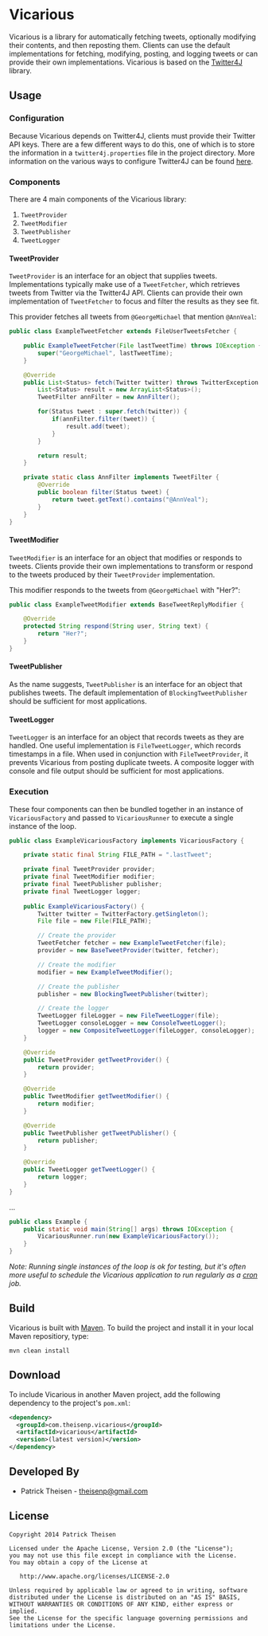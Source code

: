 Vicarious
=========

Vicarious is a library for automatically fetching tweets, optionally modifying their contents, and then reposting them. Clients can use the default implementations for fetching, modifying, posting, and logging tweets or can provide their own implementations. Vicarious is based on the [Twitter4J][1] library.

Usage
-----

### Configuration ###

Because Vicarious depends on Twitter4J, clients must provide their Twitter API keys. There are a few different ways to do this, one of which is to store the information in a `twitter4j.properties` file in the project directory. More information on the various ways to configure Twitter4J can be found [here][2].

### Components ###

There are 4 main components of the Vicarious library:

1. `TweetProvider`
2. `TweetModifier`
3. `TweetPublisher`
4. `TweetLogger`

#### TweetProvider ####

`TweetProvider` is an interface for an object that supplies tweets. Implementations typically make use of a `TweetFetcher`, which retrieves tweets from Twitter via the Twitter4J API. Clients can provide their own implementation of `TweetFetcher` to focus and filter the results as they see fit.

This provider fetches all tweets from `@GeorgeMichael` that mention `@AnnVeal`:

```java
public class ExampleTweetFetcher extends FileUserTweetsFetcher {

	public ExampleTweetFetcher(File lastTweetTime) throws IOException {
		super("GeorgeMichael", lastTweetTime);
	}

	@Override
	public List<Status> fetch(Twitter twitter) throws TwitterException {
		List<Status> result = new ArrayList<Status>();
		TweetFilter annFilter = new AnnFilter();

		for(Status tweet : super.fetch(twitter)) {
			if(annFilter.filter(tweet)) {
				result.add(tweet);
			}
		}

		return result;
	}

	private static class AnnFilter implements TweetFilter {
		@Override
		public boolean filter(Status tweet) {
			return tweet.getText().contains("@AnnVeal");
		}
	}
}	
```

#### TweetModifier ####

`TweetModifier` is an interface for an object that modifies or responds to tweets. Clients provide their own implementations to transform or respond to the tweets produced by their `TweetProvider` implementation.

This modifier responds to the tweets from `@GeorgeMichael` with "Her?":

```java
public class ExampleTweetModifier extends BaseTweetReplyModifier {

	@Override
	protected String respond(String user, String text) {
		return "Her?";
	}
}
```

#### TweetPublisher ####

As the name suggests, `TweetPublisher` is an interface for an object that publishes tweets. The default implementation of `BlockingTweetPublisher` should be sufficient for most applications.

#### TweetLogger ####

`TweetLogger` is an interface for an object that records tweets as they are handled. One useful implementation is `FileTweetLogger`, which records timestamps in a file. When used in conjunction with `FileTweetProvider`, it prevents Vicarious from posting duplicate tweets. A composite logger with console and file output should be sufficient for most applications.

### Execution ###

These four components can then be bundled together in an instance of `VicariousFactory` and passed to `VicariousRunner` to execute a single instance of the loop.

```java
public class ExampleVicariousFactory implements VicariousFactory {

	private static final String FILE_PATH = ".lastTweet";

	private final TweetProvider provider;
	private final TweetModifier modifier;
	private final TweetPublisher publisher;
	private final TweetLogger logger;
	
	public ExampleVicariousFactory() {
		Twitter twitter = TwitterFactory.getSingleton();
		File file = new File(FILE_PATH);

		// Create the provider
		TweetFetcher fetcher = new ExampleTweetFetcher(file);
		provider = new BaseTweetProvider(twitter, fetcher);

		// Create the modifier
		modifier = new ExampleTweetModifier();

		// Create the publisher
		publisher = new BlockingTweetPublisher(twitter);

		// Create the logger
		TweetLogger fileLogger = new FileTweetLogger(file);
		TweetLogger consoleLogger = new ConsoleTweetLogger();
		logger = new CompositeTweetLogger(fileLogger, consoleLogger);
	}

	@Override
	public TweetProvider getTweetProvider() {
		return provider;
	}

	@Override
	public TweetModifier getTweetModifier() {
		return modifier;
	}

	@Override
	public TweetPublisher getTweetPublisher() {
		return publisher;
	}

	@Override
	public TweetLogger getTweetLogger() {
		return logger;
	}
}
```

...


```java
public class Example {
	public static void main(String[] args) throws IOException {
		VicariousRunner.run(new ExampleVicariousFactory());
	}
}
```

_Note: Running single instances of the loop is ok for testing, but it's often more useful to schedule the Vicarious application to run regularly as a [cron][3] job._


Build
-----

Vicarious is built with [Maven][4]. To build the project and install it in your local Maven repositiory, type:

	mvn clean install

Download
--------

To include Vicarious in another Maven project, add the following dependency to the project's `pom.xml`:

```xml
<dependency>
  <groupId>com.theisenp.vicarious</groupId>
  <artifactId>vicarious</artifactId>
  <version>(latest version)</version>
</dependency>
```

Developed By
------------

* Patrick Theisen - <theisenp@gmail.com>

License
-------

    Copyright 2014 Patrick Theisen

    Licensed under the Apache License, Version 2.0 (the "License");
    you may not use this file except in compliance with the License.
    You may obtain a copy of the License at

       http://www.apache.org/licenses/LICENSE-2.0

    Unless required by applicable law or agreed to in writing, software
    distributed under the License is distributed on an "AS IS" BASIS,
    WITHOUT WARRANTIES OR CONDITIONS OF ANY KIND, either express or implied.
    See the License for the specific language governing permissions and
    limitations under the License.


[1]: http://twitter4j.org/en/index.html
[2]: http://twitter4j.org/en/configuration.html
[3]: http://en.wikipedia.org/wiki/Cron
[4]: http://maven.apache.org/